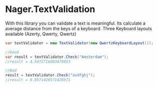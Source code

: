 # Nager.TextValidation

With this library you can validate a text is meaningful. Its calculate a average distance from the keys of a keyboard.
Three Keyboard layouts available (Azerty, Qwerty, Qwertz)

```cs
var textValidator = new TextValidator(new QwertzKeyboardLayout());

//Good
var result = textValidator.Check("Amsterdam");
//result = 4.5072716803479853

//Bad
result = textValidator.Check("asdfghj");
//result = 0.8571428571428571
```
